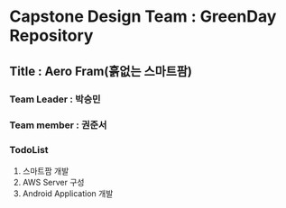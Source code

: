 # Capstone Design Team : GreenDay Repository
## Title : Aero Fram(흙없는 스마트팜)
### Team Leader : 박승민
### Team member : 권준서

### TodoList
1. 스마트팜 개발
2. AWS Server 구성
3. Android Application 개발

